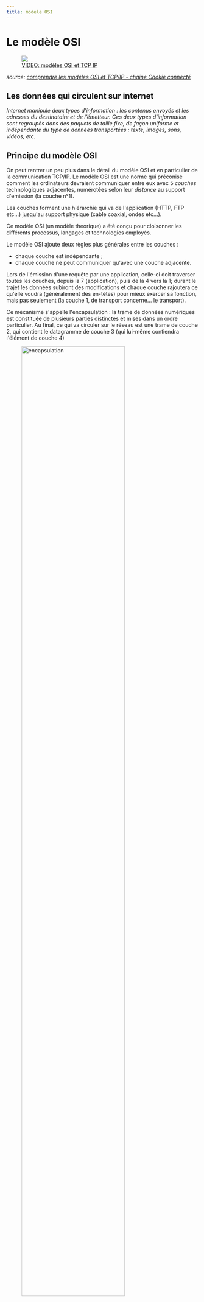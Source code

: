 ```yaml
---
title: modele OSI
---
```


# Le modèle OSI

<figure>
  <a href="https://youtu.be/26jazyc7VNk" target="blank">
  <img src="../images/video_OSI.png">
  <figcaption>VIDEO: modèles OSI et TCP IP</figcaption></a>
</figure>

*source: [comprendre les modèles OSI et TCP/IP - chaine Cookie connecté](https://www.youtube.com/watch?v=26jazyc7VNk)*

## Les données qui circulent sur internet
*Internet manipule deux types d’information : les contenus envoyés et les adresses du destinataire et de l’émetteur. Ces deux types d’information sont regroupés dans des paquets de taille fixe, de façon uniforme et indépendante du type de données transportées : texte, images, sons, vidéos, etc.*

## Principe du modèle OSI
On peut rentrer un peu plus dans le détail du modèle OSI et en particulier de la communication TCP/IP.
Le modèle OSI est une norme qui préconise comment les ordinateurs devraient communiquer entre eux avec 5 *couches* technologiques adjacentes, numérotées selon leur *distance* au support d'emission (la couche n°1).

Les couches forment une hiérarchie qui va de l'application (HTTP, FTP etc...) jusqu'au support physique (cable coaxial, ondes etc...).

Ce modèle OSI (un modèle theorique) a été conçu pour cloisonner les différents processus, langages et technologies employés. 

Le modèle OSI ajoute deux règles plus générales entre les couches :

* chaque couche est indépendante ;
* chaque couche ne peut communiquer qu'avec une couche adjacente.

Lors de l'émission d'une requête par une application, celle-ci doit traverser toutes les couches, depuis la 7 (application), puis de la 4 vers la 1; durant le trajet les données subiront des modifications et chaque couche rajoutera ce qu'elle voudra (généralement des en-têtes) pour mieux exercer sa fonction, mais pas seulement (la couche 1, de transport concerne... le transport). 

Ce mécanisme s'appelle l'encapsulation : la trame de données numériques est constituée de plusieurs parties distinctes et mises dans un ordre particulier.
Au final, ce qui va circuler sur le réseau est une trame de couche 2, qui contient le datagramme de couche 3 (qui lui-même contiendra l'élément de couche 4)

<figure>
<img src="../images/encapsulation.png" width = 80% alt="encapsulation">
<figcaption>encapsulation</figcaption>
</figure>

Lors de la réception c'est exactement l'inverse qui se produit (désencapsulation).

<figure>
<img src="../images/desencapsulation.png" width = 80% alt="desencapsulation">
<figcaption>desencapsulation</figcaption>
</figure>

**Prenons un exemple simple,** vous demandez à votre navigateur de charger votre site préféré www.informatix.fr. Vous êtes reliés à un modem par un câble à paires torsadées. 

## *couche application*
Le navigateur demande au système d'envoyer une requête HTTP (couche 7). Dans cette couche, le logiciel lui même n'en fait pas partie. Cette couche concerne *l'interface* entre le logiciel est la couche de transport, et transporte l'information du **protocole application** utilisé (ici http par exemple, c'est à dire le protocole lié à l'affichage des pages html)

> Sortie : [requête HTTP]

## *couche de transport*
La requête arrive dans TCP qui ajoute son en-tête. Le protocole TCP va mettre en forme les données à envoyer et ajouter son en-tête. Ici, les numeros d'identification sont les **port source et le port destination**, qui identifient les **applications** qui entrent en jeu dans la communication. Parmi les informations, on trouve aussi le numéro de séquence initial, **ISN**, appelé aussi **SYN** (pour dire à la machine en face combien de données elle est censée avoir reçues) et celui d'acquitement **ACK** (le numéro du prochain octet des données attendues). Ces numéros vont permettre d'établir une communication avec accusés de reception (pour TCP, pas UDP) et de s'assurer, en principe, de l'identité de la machine avec qui les données sont échangées (avec le numéro de séquence, nécessaire pour l'accusé de reception). L'en-tête contient aussi un *checksum.*

> Sortie : [en-tête TCP][requête HTTP]

## *couche réseau*
Le segment TCP arrive dans IP qui ajoute aussi son en-tête (qui contient entre autres votre **adresse IP**  (pour le **routage**) et celle du serveur demandé). La couche 3 indique à la couche 2 quel protocole a été utilisé (TCP, UDP...). Il y a aussi un numéro de connexions établies (IPID) sur le port en question et d'autres informations qui servent à l'eventuelle fragmentation du datagramme (les données ne peuvent pas exceder 1500 octets.  
Une autre valeur transportée est le **TTL** (time to live) qui evite que le paquet ne circule indefiniment sur les reseaux.

> Sortie : [en-tête IP][en tête TCP][requête HTTP].


<figure>
  <img src="../images/dataTCOIP.png">
  <figcaption>modèle simplifié du datagramme</figcaption>
</figure>

## *couche physique*
Le paquet IP arrive dans Ethernet qui ajoute un en-tête (qui contient entre autres votre **adresse MAC** - pour le **switch** -  et celle du modem) et un checksum (vérification d'erreurs CRC). La couche 2 peut alors former la trame et l'envoyer sur le réseau.

Il va ajouter l'adresse MAC de l'emetteur et du destinataire, qu'il aura résolu grâce aux tables de routage et la *table arp* (côté serveur). 

> Sortie : [en-tête Ethernet][en-tête IP][en tête TCP][requête HTTP][checksum Ethernet].

<figure>
<img src="../images/entete.png" width = 80% alt="en-tête">
<figcaption>en-tête Ethernet</figcaption>
</figure>



Le document complet sur la structure d'une trame: [Lien](/pdf/NSI/reseau_trame.pdf)

Ce document est issu du cours en ligne du[lycee de Taaone](http://www.mysti2d.net/polynesie2/ETT/C044/31/SerruresBioIP/index.html?Cours4.html), série technologique.


# Liens

* <a href = "../circulation/">Retour vers la page Reseaux</a>
* <a href = "/docs/SNT_2nde/pages/page3/protocoles/"> Les protocoles TCP et IP</a>
* <a href = '../securite/index.html'>Sécurité des communications (1ere NSI)</a>
* <a href = '../TP_reseau/index.html'>TP simulation d'un reseau</a>

